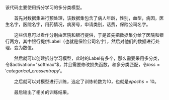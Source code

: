 该代码主要使用拆分学习的多分类模型。

&emsp;&emsp;首先对数据集进行预处理，该数据集包含了病人年龄，性别，血型，病因，医生名字，医院名字，用药情况，病房号，申请类别，话费，保险公司名字。

&emsp;&emsp;这些信息可以看作分别由医院和银行提供，于是首先把数据集分给了医院和银行两方，其中银行提供Label（也就是保险公司名字），然后对他们的数据进行处理，变为数值。

&emsp;&emsp;然后就可以创建拆分学习模型，此时的Label有多个，那么需要采用多分类，令$activation="softmax"$，并且需要修改损失函数，和多分类匹配，令$loss='categorical\_crossentropy'$。

&emsp;&emsp;之后就可以对模型进行训练，选定了训练轮数为10，也就是$epochs=10$。

&emsp;&emsp;最后输出了相关的训练结果。